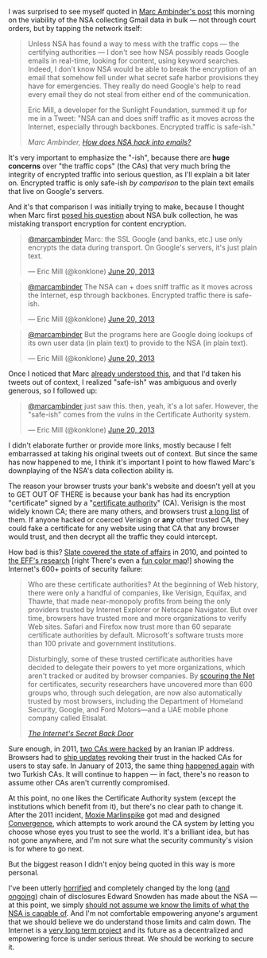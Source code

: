 I was surprised to see myself quoted in [Marc Ambinder's post](http://theweek.com/article/index/245963/how-does-nsa-hack-into-e-mails) this morning on the viability of the NSA collecting Gmail data in bulk — not through court orders, but by tapping the network itself:

> Unless NSA has found a way to mess with the traffic cops — the certifying authorities — I don't see how NSA possibly reads Google emails in real-time, looking for content, using keyword searches. Indeed, I don't know NSA would be able to break the encryption of an email that somehow fell under what secret safe harbor provisions they have for emergencies. They really do need Google's help to read every email they do not steal from either end of the communication.
> 
> Eric Mill, a developer for the Sunlight Foundation, summed it up for me in a Tweet: "NSA can and does sniff traffic as it moves across the Internet, especially through backbones. Encrypted traffic is safe-ish."
> 
> <cite>Marc Ambinder, [How does NSA hack into emails?](http://theweek.com/article/index/245963/how-does-nsa-hack-into-e-mails)</cite>

It's very important to emphasize the "-ish", because there are **huge concerns** over "the traffic cops" (the CAs) that very much bring the integrity of encrypted traffic into serious question, as I'll explain a bit later on. Encrypted traffic is only safe-ish *by comparison* to the plain text emails that live on Google's servers. 

And it's that comparison I was initially trying to make, because I thought when Marc first [posed his question](https://twitter.com/marcambinder/status/347497069684068352) about NSA bulk collection, he was mistaking transport encryption for content encryption.

<blockquote class="twitter-tweet"><p><a href="https://twitter.com/marcambinder">@marcambinder</a> Marc: the SSL Google (and banks, etc.) use only encrypts the data during transport. On Google's servers, it's just plain text.</p>— Eric Mill (@konklone) <a href="https://twitter.com/konklone/statuses/347556751215837187">June 20, 2013</a></blockquote>
<script async src="//platform.twitter.com/widgets.js" charset="utf-8"></script>

<blockquote class="twitter-tweet" data-conversation="none"><p><a href="https://twitter.com/marcambinder">@marcambinder</a> The NSA can + does sniff traffic as it moves across the Internet, esp through backbones. Encrypted traffic there is safe-ish.</p>— Eric Mill (@konklone) <a href="https://twitter.com/konklone/statuses/347556990769311744">June 20, 2013</a></blockquote>
<script async src="//platform.twitter.com/widgets.js" charset="utf-8"></script>

<blockquote class="twitter-tweet" data-conversation="none"><p><a href="https://twitter.com/marcambinder">@marcambinder</a> But the programs here are Google doing lookups of its own user data (in plain text) to provide to the NSA (in plain text).</p>— Eric Mill (@konklone) <a href="https://twitter.com/konklone/statuses/347557115486937089">June 20, 2013</a></blockquote>
<script async src="//platform.twitter.com/widgets.js" charset="utf-8"></script>

Once I noticed that Marc [already understood this](https://twitter.com/marcambinder/status/347498799813500928), and that I'd taken his tweets out of context, I realized "safe-ish" was ambiguous and overly generous, so I followed up:

<blockquote class="twitter-tweet"><p><a href="https://twitter.com/marcambinder">@marcambinder</a> just saw this. then, yeah, it's a lot safer. However, the "safe-ish" comes from the vulns in the Certificate Authority system.</p>— Eric Mill (@konklone) <a href="https://twitter.com/konklone/statuses/347558356195635200">June 20, 2013</a></blockquote>
<script async src="//platform.twitter.com/widgets.js" charset="utf-8"></script>

I didn't elaborate further or provide more links, mostly because I felt embarrassed at taking his original tweets out of context. But since the same has now happened to me, I think it's important I point to how flawed Marc's downplaying of the NSA's data collection ability is.

The reason your browser trusts your bank's website and doesn't yell at you to GET OUT OF THERE is because your bank has had its encryption "certificate" signed by a "[certificate authority](https://en.wikipedia.org/wiki/Certificate_authority)" (CA). Verisign is the most widely known CA; there are many others, and browsers trust [a long list](http://www.mozilla.org/projects/security/certs/included/) of them. If anyone hacked or coerced Verisign or **any** other trusted CA, they could fake a certificate for any website using that CA that any browser would trust, and then decrypt all the traffic they could intercept.

How bad is this? [Slate covered the state of affairs](http://www.slate.com/articles/technology/webhead/2010/08/the_internets_secret_back_door.html) in 2010, and pointed to [the EFF's research](https://www.eff.org/observatory) [right There's even a [fun color map](https://www.eff.org/files/colour_map_of_CAs.pdf)!] showing the Internet's 600+ points of security failure: 

> Who are these certificate authorities? At the beginning of Web history, there were only a handful of companies, like Verisign, Equifax, and Thawte, that made near-monopoly profits from being the only providers trusted by Internet Explorer or Netscape Navigator. But over time, browsers have trusted more and more organizations to verify Web sites. Safari and Firefox now trust more than 60 separate certificate authorities by default.  Microsoft's software trusts more than 100 private and government institutions.
> 
> Disturbingly, some of these trusted certificate authorities have decided to delegate their powers to yet more organizations, which aren't tracked or audited by browser companies. By [scouring the Net](https://www.eff.org/observatory) for certificates, security researchers have uncovered more than 600 groups who, through such delegation, are now also automatically trusted by most browsers, including the Department of Homeland Security, Google, and Ford Motors—and a UAE mobile phone company called Etisalat.
>
> <cite>[The Internet's Secret Back Door](http://www.slate.com/articles/technology/webhead/2010/08/the_internets_secret_back_door.html)</cite>

Sure enough, in 2011, [two CAs were hacked](http://www.wired.com/threatlevel/2011/03/comodo-compromise/) by an Iranian IP address. Browsers had to [ship updates](http://blog.mozilla.org/security/2011/08/29/fraudulent-google-com-certificate/) revoking their trust in the hacked CAs for users to stay safe. In January of 2013, the same thing [happened again](http://thenextweb.com/google/2013/01/03/google-microsoft-and-mozilla-revoke-two-fraudulent-turkish-certificates-used-in-targeted-attacks/) with two Turkish CAs. It will continue to happen — in fact, there's no reason to assume other CAs aren't currently compromised.

At this point, no one likes the Certificate Authority system (except the institutions which benefit from it), but there's no clear path to change it. After the 2011 incident, [Moxie Marlinspike](https://twitter.com/moxie) got mad and designed [Convergence](http://convergence.io), which attempts to work around the CA system by letting you choose whose eyes you trust to see the world. It's a brilliant idea, but has not gone anywhere, and I'm not sure what the security community's vision is for where to go next.

But the biggest reason I didn't enjoy being quoted in this way is more personal. 

I've been utterly [horrified](http://konklone.com/post/children-of-the-internet) and completely changed by the long ([and](http://thenextweb.com/insider/2013/06/20/the-nsa-can-retain-and-use-data-inadvertently-collected-from-communications-of-us-citizens/) [ongoing](http://www.guardian.co.uk/world/2013/jun/20/fisa-court-nsa-without-warrant)) chain of disclosures Edward Snowden has made about the NSA — at this point, we simply [should not assume we know the limits of what the NSA is capable of](http://www.schneier.com/blog/archives/2012/03/can_the_nsa_bre.html). And I'm not comfortable empowering anyone's argument that we should believe we do understand those limits and calm down. The Internet is a [very long term project](/post/2000-year-problems) and its future as a decentralized and empowering force is under serious threat. We should be working to secure it.